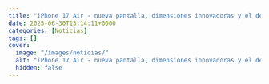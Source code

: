 ```yaml
---
title: "iPhone 17 Air - nueva pantalla, dimensiones innovadoras y el desafío de Apple"
date: 2025-06-30T13:14:11+0000
categories: [Noticias]
tags: []
cover:
  image: "/images/noticias/"
  alt: "iPhone 17 Air - nueva pantalla, dimensiones innovadoras y el desafío de Apple"
  hidden: false
---
```



